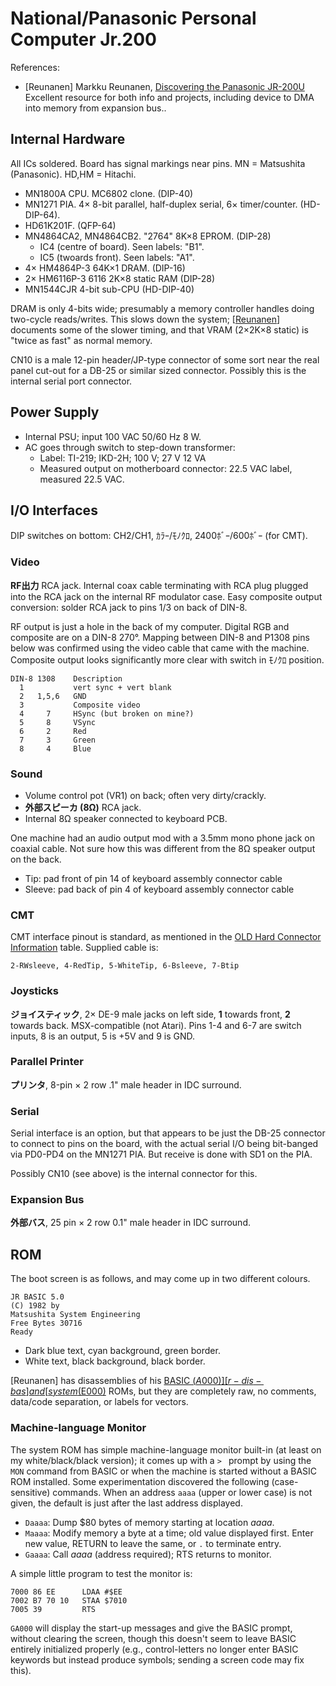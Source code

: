National/Panasonic Personal Computer Jr.200
===========================================

References:
- \[Reunanen] Markku Reunanen, [Discovering the Panasonic JR-200U][Reunanen]
  Excellent resource for both info and projects, including device to
  DMA into memory from expansion bus..


Internal Hardware
-----------------

All ICs soldered. Board has signal markings near pins.
MN = Matsushita (Panasonic). HD,HM = Hitachi.

- MN1800A CPU. MC6802 clone. (DIP-40)
- MN1271 PIA. 4× 8-bit parallel, half-duplex serial, 6× timer/counter.
  (HD-DIP-64).
- HD61K201F. (QFP-64)
- MN4864CA2, MN4864CB2. "2764" 8K×8 EPROM. (DIP-28)
  - IC4 (centre of board). Seen labels: "B1".
  - IC5 (twoards front). Seen labels: "A1".
- 4× HM4864P-3 64K×1 DRAM. (DIP-16)
- 2× HM6116P-3 6116 2K×8 static RAM (DIP-28)
- MN1544CJR 4-bit sub-CPU (HD-DIP-40)

DRAM is only 4-bits wide; presumably a memory controller handles doing
two-cycle reads/writes. This slows down the system; [[Reunanen]]
documents some of the slower timing, and that VRAM (2×2K×8 static) is
"twice as fast" as normal memory.

CN10 is a male 12-pin header/JP-type connector of some sort near the
real panel cut-out for a DB-25 or similar sized connector. Possibly
this is the internal serial port connector.


Power Supply
------------

- Internal PSU; input 100 VAC 50/60 Hz 8 W.
- AC goes through switch to step-down transformer:
  - Label: TI-219; IKD-2H; 100 V; 27 V 12 VA
  - Measured output on motherboard connector: 22.5 VAC
label, measured 22.5 VAC.

I/O Interfaces
--------------

DIP switches on bottom: CH2/CH1, ｶﾗｰ/ﾓﾉｸﾛ, 2400ﾎﾞｰ/600ﾎﾞｰ (for CMT).

### Video

__RF出力__ RCA jack. Internal coax cable terminating with RCA plug
plugged into the RCA jack on the internal RF modulator case. Easy
composite output conversion: solder RCA jack to pins 1/3 on back of
DIN-8.

RF output is just a hole in the back of my computer. Digital RGB and
composite are on a DIN-8 270°. Mapping between DIN-8 and P1308 pins
below was confirmed using the video cable that came with the machine.
Composite output looks significantly more clear with switch in ﾓﾉｸﾛ
position.

    DIN-8 1308    Description
      1           vert sync + vert blank
      2   1,5,6   GND
      3           Composite video
      4     7     HSync (but broken on mine?)
      5     8     VSync
      6     2     Red
      7     3     Green
      8     4     Blue

### Sound

- Volume control pot (VR1) on back; often very dirty/crackly.
- __外部スピーカ (8Ω)__ RCA jack.
- Internal 8Ω speaker connected to keyboard PCB.

One machine had an audio output mod with a 3.5mm mono phone jack on
coaxial cable. Not sure how this was different from the 8Ω speaker
output on the back.
- Tip: pad front of pin 14 of keyboard assembly connector cable
- Sleeve: pad back of pin 4 of keyboard assembly connector cable

### CMT

CMT interface pinout is standard, as mentioned in the [OLD Hard
Connector Information][oh-c] table. Supplied cable is:

    2-RWsleeve, 4-RedTip, 5-WhiteTip, 6-Bsleeve, 7-Btip

### Joysticks

__ジョイスティック__, 2× DE-9 male jacks on left side, __1__ towards
front, __2__ towards back. MSX-compatible (not Atari). Pins 1-4 and
6-7 are switch inputs, 8 is an output, 5 is +5V and 9 is GND.

### Parallel Printer

__プリンタ__, 8-pin × 2 row .1" male header in IDC surround.

### Serial

Serial interface is an option, but that appears to be just the DB-25
connector to connect to pins on the board, with the actual serial I/O
being bit-banged via PD0-PD4 on the MN1271 PIA. But receive is done
with SD1 on the PIA.

Possibly CN10 (see above) is the internal connector for this.

### Expansion Bus

__外部バス__, 25 pin × 2 row 0.1" male header in IDC surround.


ROM
---

The boot screen is as follows, and may come up in two different colours.

    JR BASIC 5.0
    (C) 1982 by
    Matsushita System Engineering
    Free Bytes 30716
    Ready

- Dark blue text, cyan background, green border.
- White text, black background, black border.

\[Reunanen] has disassemblies of his [BASIC ($A000)][r-dis-bas] and
[system ($E000)][r-dis-sys] ROMs, but they are completely raw, no
comments, data/code separation, or labels for vectors.

### Machine-language Monitor

The system ROM has simple machine-language monitor built-in (at least
on my white/black/black version); it comes up with a `> ` prompt by
using the `MON` command from BASIC or when the machine is started
without a BASIC ROM installed. Some experimentation discovered the
following (case-sensitive) commands. When an address `aaaa` (upper or
lower case) is not given, the default is just after the last address
displayed.

- `Daaaa`: Dump $80 bytes of memory starting at location _aaaa_.
- `Maaaa`: Modify memory a byte at a time; old value displayed first.
  Enter new value, RETURN to leave the same, or `.` to terminate entry.
- `Gaaaa`: Call _aaaa_ (address required); RTS returns to monitor.

A simple little program to test the monitor is:

    7000 86 EE      LDAA #$EE
    7002 B7 70 10   STAA $7010
    7005 39         RTS

`GA000` will display the start-up messages and give the BASIC prompt,
without clearing the screen, though this doesn't seem to leave BASIC
entirely initialized properly (e.g., control-letters no longer enter
BASIC keywords but instead produce symbols; sending a screen code may
fix this).



<!-------------------------------------------------------------------->
[r-dis-bas]: http://www.kameli.net/~marq/jr200/basic.lst
[r-dis-sys]: http://www.kameli.net/~marq/jr200/sysrom.lst
[Reunanen]: http://www.kameli.net/marq/?page_id=1270
[oh-c]: https://www14.big.or.jp/~nijiyume/hard/jyoho/connect.htm

